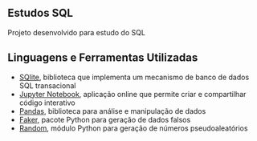 ## Estudos SQL

Projeto desenvolvido para estudo do SQL

## Linguagens e Ferramentas Utilizadas

* [SQlite](https://www.sqlite.org/index.html), biblioteca que implementa um mecanismo de banco de dados SQL transacional
* [Jupyter Notebook](https://jupyter.org/), aplicação online que permite criar e compartilhar código interativo 
* [Pandas](https://pypi.org/project/pandas/), biblioteca para análise e manipulação de dados
* [Faker](https://pypi.org/project/Faker/), pacote Python para geração de dados falsos
* [Random](https://pypi.org/project/Faker/), módulo Python para geração de números pseudoaleatórios 
